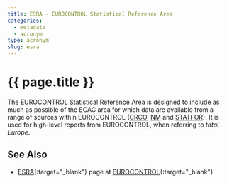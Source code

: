 ```yaml
---
title: ESRA - EUROCONTROL Statistical Reference Area
categories:
  - metadata
  - acronym
type: acronym
slug: esra
---
```


# {{ page.title }}

The EUROCONTROL Statistical Reference Area is designed to include as much
as possible of the ECAC area for which data are available from a range of
sources within EUROCONTROL ([CRCO][crco], [NM][nm] and [STATFOR][statfor]).
It is used for high-level reports from EUROCONTROL, when referring to
_total Europe_.


## See Also

* [ESRA][esraECTRL]{:target="_blank"} page at [EUROCONTROL][ectrl]{:target="_blank"}.

[crco]: <{{ "/references/acronym/crco.html" | prepend: site.baseurl | prepend: site.url }}> "CRCO"
[nm]: <{{ "/references/acronym/nm.html" | prepend: site.baseurl | prepend: site.url }}> "NM"
[statfor]: <{{ "/references/acronym/statfor.html" | prepend: site.baseurl | prepend: site.url }}> "STATFOR"

[esraECTRL]: <http://www.eurocontrol.int/faq/what-esra-eurocontrol-statistical-reference-area> "ESRA - EUROCONTROL"
[ectrl]: <https://www.eurocontrol.int/> "EUROCONTROL"
